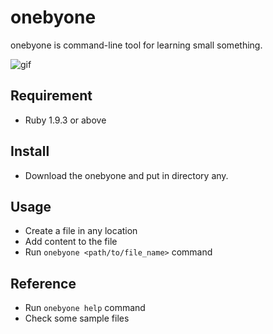 # onebyone
onebyone is command-line tool for learning small something.  

![gif](http://jamband.github.io/images/onebyone.gif)

## Requirement
- Ruby 1.9.3 or above

## Install
- Download the onebyone and put in directory any.

## Usage
- Create a file in any location
- Add content to the file
- Run `onebyone <path/to/file_name>` command

## Reference
- Run `onebyone help` command
- Check some sample files
